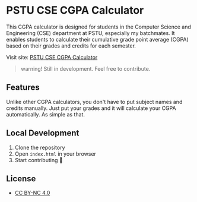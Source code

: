 # PSTU CSE CGPA Calculator

This CGPA calculator is designed for students in the Computer Science and Engineering (CSE) department at PSTU, especially my batchmates. It enables students to calculate their cumulative grade point average (CGPA) based on their grades and credits for each semester.

Visit site: [PSTU CSE CGPA Calculator](https://github.com/SharafatKarim/PSTU-CSE-CGPA-calculator)

> warning!
> Still in development. Feel free to contribute.

## Features

Unlike other CGPA calculators, you don't have to put subject names and credits manually. Just put your grades and it will calculate your CGPA automatically. As simple as that.

## Local Development

1. Clone the repository
2. Open `index.html` in your browser
3. Start contributing 🫠

## License

- [CC BY-NC 4.0](https://creativecommons.org/licenses/by-nc/4.0/)
